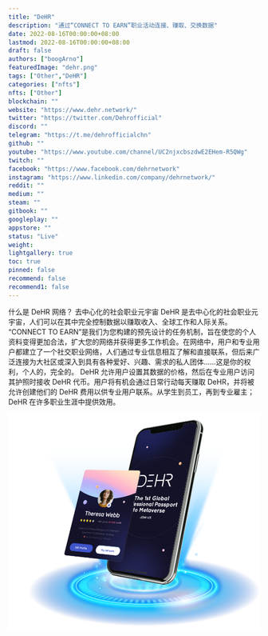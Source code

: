 ```yaml
---
title: "DeHR"
description: "通过“CONNECT TO EARN”职业活动连接、赚取、交换数据"
date: 2022-08-16T00:00:00+08:00
lastmod: 2022-08-16T00:00:00+08:00
draft: false
authors: ["boogArno"]
featuredImage: "dehr.png"
tags: ["Other","DeHR"]
categories: ["nfts"]
nfts: ["Other"]
blockchain: ""
website: "https://www.dehr.network/"
twitter: "https://twitter.com/Dehrofficial"
discord: ""
telegram: "https://t.me/dehrofficialchn"
github: ""
youtube: "https://www.youtube.com/channel/UC2njxcbszdwE2EHem-R5QWg"
twitch: ""
facebook: "https://www.facebook.com/dehrnetwork"
instagram: "https://www.linkedin.com/company/dehrnetwork/"
reddit: ""
medium: ""
steam: ""
gitbook: ""
googleplay: ""
appstore: ""
status: "Live"
weight: 
lightgallery: true
toc: true
pinned: false
recommend: false
recommend1: false
---
```

什么是 DeHR 网络？
去中心化的社会职业元宇宙
DeHR 是去中心化的社会职业元宇宙，人们可以在其中完全控制数据以赚取收入、全球工作和人际关系。
“CONNECT TO EARN”是我们为您构建的预先设计的任务机制，旨在使您的个人资料变得更加合法，扩大您的网络并获得更多工作机会。在网络中，用户和专业用户都建立了一个社交职业网络，人们通过专业信息相互了解和直接联系，但后来广泛连接为大社区或深入到具有各种爱好、兴趣、需求的私人团体......这是你的权利，个人的，完全的。
DeHR 允许用户设置其数据的价格，然后在专业用户访问其护照时接收 DeHR 代币。用户将有机会通过日常行动每天赚取 DeHR，并将被允许创建他们的 DeHR 费用以供专业用户联系。从学生到员工，再到专业雇主； DeHR 在许多职业生涯中提供效用。

![DeHR-Dapp-Beta-Launching_2](DeHR-Dapp-Beta-Launching_2.webp)
